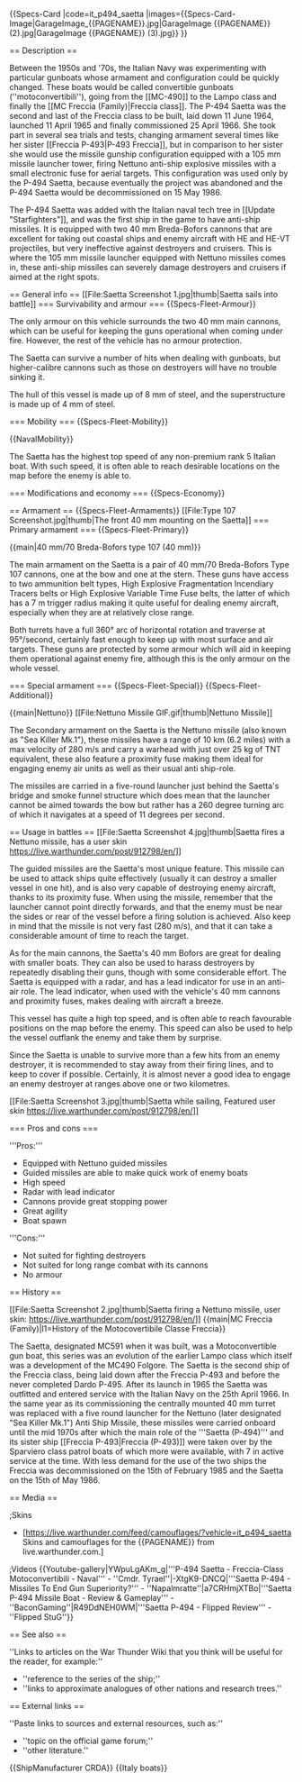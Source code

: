 {{Specs-Card
|code=it_p494_saetta
|images={{Specs-Card-Image|GarageImage_{{PAGENAME}}.jpg|GarageImage {{PAGENAME}} (2).jpg|GarageImage {{PAGENAME}} (3).jpg}}
}}

== Description ==
<!-- ''In the first part of the description, cover the history of the ship's creation and military application. In the second part, tell the reader about using this ship in the game. Add a screenshot: if a beginner player has a hard time remembering vehicles by name, a picture will help them identify the ship in question.'' -->
Between the 1950s and '70s, the Italian Navy was experimenting with particular gunboats whose armament and configuration could be quickly changed. These boats would be called convertible gunboats (''motoconvertibili''), going from the [[MC-490]] to the Lampo class and finally the [[MC Freccia (Family)|Freccia class]]. The P-494 Saetta was the second and last of the Freccia class to be built, laid down 11 June 1964, launched 11 April 1965 and finally commissioned 25 April 1966. She took part in several sea trials and tests, changing armament several times like her sister [[Freccia P-493|P-493 Freccia]], but in comparison to her sister she would use the missile gunship configuration equipped with a 105 mm missile launcher tower, firing Nettuno anti-ship explosive missiles with a small electronic fuse for aerial targets. This configuration was used only by the P-494 Saetta, because eventually the project was abandoned and the P-494 Saetta would be decommissioned on 15 May 1986.

The P-494 Saetta was added with the Italian naval tech tree in [[Update "Starfighters"]], and was the first ship in the game to have anti-ship missiles. It is equipped with two 40 mm Breda-Bofors cannons that are excellent for taking out coastal ships and enemy aircraft with HE and HE-VT projectiles, but very ineffective against destroyers and cruisers. This is where the 105 mm missile launcher equipped with Nettuno missiles comes in, these anti-ship missiles can severely damage destroyers and cruisers if aimed at the right spots.

== General info ==
[[File:Saetta Screenshot 1.jpg|thumb|Saetta sails into battle]]
=== Survivability and armour ===
{{Specs-Fleet-Armour}}
<!-- ''Talk about the vehicle's armour. Note the most well-defended and most vulnerable zones, e.g. the ammo magazine. Evaluate the composition of components and assemblies responsible for movement and manoeuvrability. Evaluate the survivability of the primary and secondary armaments separately. Don't forget to mention the size of the crew, which plays an important role in fleet mechanics. Save tips on preserving survivability for the "Usage in battles" section. If necessary, use a graphical template to show the most well-protected or most vulnerable points in the armour.'' -->

The only armour on this vehicle surrounds the two 40 mm main cannons, which can be useful for keeping the guns operational when coming under fire. However, the rest of the vehicle has no armour protection.

The Saetta can survive a number of hits when dealing with gunboats, but higher-calibre cannons such as those on destroyers will have no trouble sinking it.

The hull of this vessel is made up of 8 mm of steel, and the superstructure is made up of 4 mm of steel.

=== Mobility ===
{{Specs-Fleet-Mobility}}
<!-- ''Write about the ship's mobility. Evaluate its power and manoeuvrability, rudder rerouting speed, stopping speed at full tilt, with its maximum forward and reverse speed.'' -->

{{NavalMobility}}

The Saetta has the highest top speed of any non-premium rank 5 Italian boat. With such speed, it is often able to reach desirable locations on the map before the enemy is able to.

=== Modifications and economy ===
{{Specs-Economy}}

== Armament ==
{{Specs-Fleet-Armaments}}
[[File:Type 107 Screenshot.jpg|thumb|The front 40 mm mounting on the Saetta]]
=== Primary armament ===
{{Specs-Fleet-Primary}}
<!-- ''Provide information about the characteristics of the primary armament. Evaluate their efficacy in battle based on their reload speed, ballistics and the capacity of their shells. Add a link to the main article about the weapon: <code><nowiki>{{main|Weapon name (calibre)}}</nowiki></code>. Broadly describe the ammunition available for the primary armament, and provide recommendations on how to use it and which ammunition to choose.'' -->
{{main|40 mm/70 Breda-Bofors type 107 (40 mm)}}

The main armament on the Saetta is a pair of 40 mm/70 Breda-Bofors Type 107 cannons, one at the bow and one at the stern. These guns have access to two ammunition belt types, High Explosive Fragmentation Incendiary Tracers belts or High Explosive Variable Time Fuse belts, the latter of which has a 7 m trigger radius making it quite useful for dealing enemy aircraft, especially when they are at relatively close range.

Both turrets have a full 360° arc of horizontal rotation and traverse at 95°/second, certainly fast enough to keep up with most surface and air targets. These guns are protected by some armour which will aid in keeping them operational against enemy fire, although this is the only armour on the whole vessel.

=== Special armament ===
{{Specs-Fleet-Special}}
{{Specs-Fleet-Additional}}
<!-- ''Mortars, rocket launchers and missiles are also effective in skilled hands and can take an off-guard opponent by surprise. Evaluate the ammunition of this type of armament and rate its performance in combat. If there are no special armaments, remove this section.'' -->
{{main|Nettuno}}
[[File:Nettuno Missile GIF.gif|thumb|Nettuno Missile]]

The Secondary armament on the Saetta is the Nettuno missile (also known as "Sea Killer Mk.1"), these missiles have a range of 10 km (6.2 miles) with a max velocity of 280 m/s and carry a warhead with just over 25 kg of TNT equivalent, these also feature a proximity fuse making them ideal for engaging enemy air units as well as their usual anti ship-role.

The missiles are carried in a five-round launcher just behind the Saetta's bridge and smoke funnel structure which does mean that the launcher cannot be aimed towards the bow but rather has a 260 degree turning arc of which it navigates at a speed of 11 degrees per second.

== Usage in battles ==
[[File:Saetta Screenshot 4.jpg|thumb|Saetta fires a Nettuno missile, has a user skin https://live.warthunder.com/post/912798/en/]]
<!-- ''Describe the technique of using this ship, the characteristics of her use in a team and tips on strategy. Abstain from writing an entire guide – don't try to provide a single point of view, but give the reader food for thought. Talk about the most dangerous opponents for this vehicle and provide recommendations on fighting them. If necessary, note the specifics of playing with this vehicle in various modes (AB, RB, SB).'' -->

The guided missiles are the Saetta's most unique feature. This missile can be used to attack ships quite effectively (usually it can destroy a smaller vessel in one hit), and is also very capable of destroying enemy aircraft, thanks to its proximity fuse. When using the missile, remember that the launcher cannot point directly forwards, and that the enemy must be near the sides or rear of the vessel before a firing solution is achieved. Also keep in mind that the missile is not very fast (280 m/s), and that it can take a considerable amount of time to reach the target.

As for the main cannons, the Saetta's 40 mm Bofors are great for dealing with smaller boats. They can also be used to harass destroyers by repeatedly disabling their guns, though with some considerable effort. The Saetta is equipped with a radar, and has a lead indicator for use in an anti-air role. The lead indicator, when used with the vehicle's 40 mm cannons and proximity fuses, makes dealing with aircraft a breeze.

This vessel has quite a high top speed, and is often able to reach favourable positions on the map before the enemy. This speed can also be used to help the vessel outflank the enemy and take them by surprise.

Since the Saetta is unable to survive more than a few hits from an enemy destroyer, it is recommended to stay away from their firing lines, and to keep to cover if possible. Certainly, it is almost never a good idea to engage an enemy destroyer at ranges above one or two kilometres.

[[File:Saetta Screenshot 3.jpg|thumb|Saetta while sailing, Featured user skin https://live.warthunder.com/post/912798/en/]]

=== Pros and cons ===
<!-- ''Summarise and briefly evaluate the vehicle in terms of its characteristics and combat effectiveness. Mark its pros and cons in the bulleted list. Try not to use more than 6 points for each of the characteristics. Avoid using categorical definitions such as "bad", "good" and the like - use substitutions with softer forms such as "inadequate" and "effective".'' -->

'''Pros:'''

* Equipped with Nettuno guided missiles
* Guided missiles are able to make quick work of enemy boats
* High speed
* Radar with lead indicator
* Cannons provide great stopping power
* Great agility
* Boat spawn

'''Cons:'''

* Not suited for fighting destroyers
* Not suited for long range combat with its cannons
* No armour

== History ==
<!-- ''Describe the history of the creation and combat usage of the ship in more detail than in the introduction. If the historical reference turns out to be too long, take it to a separate article, taking a link to the article about the ship and adding a block "/History" (example: <nowiki>https://wiki.warthunder.com/(Ship-name)/History</nowiki>) and add a link to it here using the <code>main</code> template. Be sure to reference text and sources by using <code><nowiki><ref></ref></nowiki></code>, as well as adding them at the end of the article with <code><nowiki><references /></nowiki></code>. This section may also include the ship's dev blog entry (if applicable) and the in-game encyclopedia description (under <code><nowiki>=== In-game description ===</nowiki></code>, also if applicable).'' -->
[[File:Saetta Screenshot 2.jpg|thumb|Saetta firing a Nettuno missile, user skin: https://live.warthunder.com/post/912798/en/]]
{{main|MC Freccia (Family)|l1=History of the Motocovertibile Classe Freccia}}

The Saetta, designated MC591 when it was built, was a Motoconvertible gun boat, this series was an evolution of the earlier Lampo class which itself was a development of the MC490 Folgore. The Saetta is the second ship of the Freccia class, being laid down after the Freccia P-493 and before the never completed Dardo P-495. After its launch in 1965 the Saetta was outfitted and entered service with the Italian Navy on the 25th April 1966. In the same year as its commissioning the centrally mounted 40 mm turret was replaced with a five round launcher for the Nettuno (later designated "Sea Killer Mk.1") Anti Ship Missile, these missiles were carried onboard until the mid 1970s after which the main role of the '''Saetta (P-494)''' and its sister ship [[Freccia P-493|Freccia (P-493)]] were taken over by the Sparviero class patrol boats of which more were available, with 7 in active service at the time. With less demand for the use of the two ships the Freccia was decommissioned on the 15th of February 1985 and the Saetta on the 15th of May 1986.

== Media ==
<!-- ''Excellent additions to the article would be video guides, screenshots from the game, and photos.'' -->

;Skins

* [https://live.warthunder.com/feed/camouflages/?vehicle=it_p494_saetta Skins and camouflages for the {{PAGENAME}} from live.warthunder.com.]

;Videos
{{Youtube-gallery|YWpuLgAKm_g|'''P-494 Saetta - Freccia-Class Motoconvertibili - Naval''' - ''Cmdr. Tyrael''|-XtgK9-DNCQ|'''Saetta P-494 - Missiles To End Gun Superiority?''' - ''Napalmratte''|a7CRHmjXTBo|'''Saetta P-494 Missile Boat - Review & Gameplay''' - ''BaconGaming''|R49DdNEH0WM|'''Saetta P-494 - Flipped Review''' - ''Flipped StuG''}}

== See also ==
<!-- ''Links to articles on the War Thunder Wiki that you think will be useful for the reader, for example:''
* ''reference to the series of the ship;''
* ''links to approximate analogues of other nations and research trees.'' -->
''Links to articles on the War Thunder Wiki that you think will be useful for the reader, for example:''

* ''reference to the series of the ship;''
* ''links to approximate analogues of other nations and research trees.''

== External links ==
<!-- ''Paste links to sources and external resources, such as:''
* ''topic on the official game forum;''
* ''other literature.'' -->
''Paste links to sources and external resources, such as:''

* ''topic on the official game forum;''
* ''other literature.''

{{ShipManufacturer CRDA}}
{{Italy boats}}